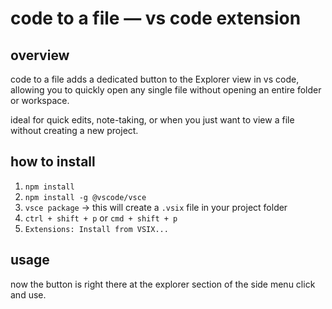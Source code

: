 # code to a file — vs code extension

## overview
code to a file adds a dedicated button to the Explorer view in vs code, allowing you to quickly open any single file without opening an entire folder or workspace.

ideal for quick edits, note-taking, or when you just want to view a file without creating a new project.

## how to install
1. `npm install`
2. `npm install -g @vscode/vsce`
3. `vsce package` -> this will create a `.vsix` file in your project folder
4. `ctrl + shift + p` or `cmd + shift + p`
5. `Extensions: Install from VSIX...`

## usage
now the button is right there at the explorer section of the side menu
click and use.

